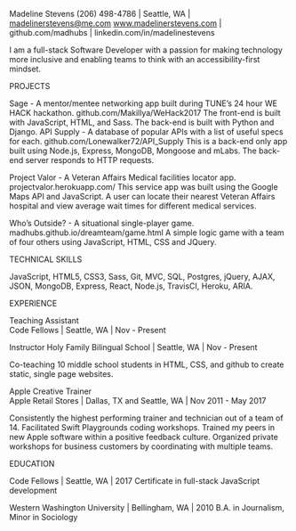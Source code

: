 Madeline Stevens 
(206) 498-4786 | Seattle, WA |  madelinerstevens@me.com 
www.madelinerstevens.com | github.com/madhubs | linkedin.com/in/madelinestevens
 

I am a full-stack Software Developer with a passion for making technology more inclusive and enabling teams to think with an accessibility-first mindset. 

PROJECTS

Sage - A mentor/mentee networking app built during TUNE’s 24 hour WE HACK hackathon. 
github.com/Makillya/WeHack2017
The front-end is built with JavaScript, HTML, and Sass. The back-end is built with Python and Django. 
API Supply - A database of popular APIs with a list of useful specs for each. 
github.com/Lonewalker72/API_Supply
This is a back-end only app built using Node.js, Express, MongoDB, Mongoose and mLabs. The back-end server responds to HTTP requests.

Project Valor - A Veteran Affairs Medical facilities locator app.
projectvalor.herokuapp.com/
This service app was built using the Google Maps API and JavaScript. A user can locate their nearest Veteran Affairs hospital and view average wait times for different medical services.

Who’s Outside? - A situational single-player game.
madhubs.github.io/dreamteam/game.html
A simple logic game with a team of four others using JavaScript, HTML, CSS and JQuery. 

TECHNICAL SKILLS

JavaScript, HTML5, CSS3, Sass, Git, MVC, SQL, Postgres, jQuery, AJAX, JSON, MongoDB, Express, React, Node.js, TravisCI, Heroku, ARIA.

EXPERIENCE

Teaching Assistant  
Code Fellows | Seattle, WA | Nov - Present 

Instructor 
Holy Family Bilingual School | Seattle, WA | Nov - Present 

Co-teaching 10 middle school students in HTML, CSS, and github to create static, single page websites.

Apple Creative Trainer  
Apple Retail Stores | Dallas, TX and Seattle, WA | Nov 2011 - May 2017

Consistently the highest performing trainer and technician out of a team of 14.
Facilitated Swift Playgrounds coding workshops.
Trained my peers in new Apple software within a positive feedback culture.
Organized private workshops for business customers by coordinating with multiple teams.

EDUCATION

Code Fellows | Seattle, WA | 2017
Certificate in full-stack JavaScript development 

Western Washington University | Bellingham, WA | 2010
B.A. in Journalism, Minor in Sociology
